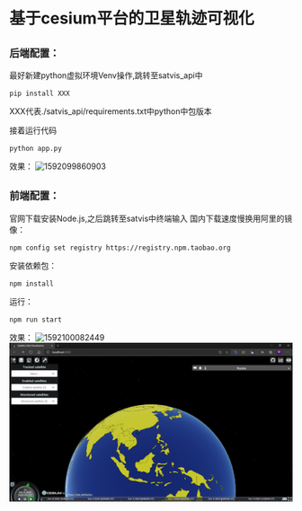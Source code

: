 # 基于cesium平台的卫星轨迹可视化
## `后端配置：`
最好新建python虚拟环境Venv操作,跳转至satvis_api中
```
pip install XXX
```
XXX代表./satvis_api/requirements.txt中python中包版本

接着运行代码
```
python app.py
```
效果：
![1592099860903](../satvis/assets/1592099860903.png)
## `前端配置：`
官网下载安装Node.js,之后跳转至satvis中终端输入
国内下载速度慢换用阿里的镜像：
```
npm config set registry https://registry.npm.taobao.org 
``` 
安装依赖包：
```
npm install
```
运行：
```
npm run start
```
效果：
![1592100082449](../satvis/assets/1592100082449.png)
![预览图](./satvis/1.png)

